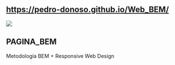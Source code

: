 ## https://pedro-donoso.github.io/Web_BEM/

![](https://user-images.githubusercontent.com/68760595/128284099-d98b93e6-f59b-4ffb-8496-55bba90473cb.PNG)

## PAGINA\_BEM

Metodología BEM + Responsive Web Design
